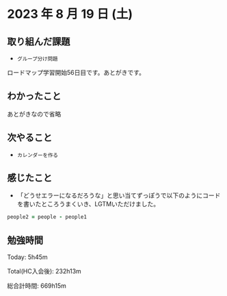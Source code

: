 # 2023 年 8 月 19 日 (土)

## 取り組んだ課題

- `グループ分け問題`

ロードマップ学習開始56日目です。あとがきです。

## わかったこと

あとがきなので省略

## 次やること

- `カレンダーを作る`

## 感じたこと

- 「どうせエラーになるだろうな」と思い当てずっぽうで以下のようにコードを書いたところうまくいき、LGTMいただけました。

```ruby
people2 = people - people1
```


## 勉強時間

Today: 5h45m

Total(HC入会後): 232h13m

総合計時間: 669h15m
